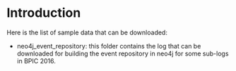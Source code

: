 # Introduction
Here is the list of sample data that can be downloaded:

* neo4j_event_repository: this folder contains the log that can be downloaded for building the event repository in neo4j for some sub-logs in BPIC 2016.
